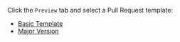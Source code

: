 Click the `Preview` tab and select a Pull Request template:

- [Basic Template](?quick_pull=1&template=basic_template.md)
- [Major Version](https://github.com/TeamSnowballSlam/Snowball-Slam-World-Tour/compare/main...staging?quick_pull=1&labels=major+update&title=Change+Title+V1.x.0&template=major_version.md)
